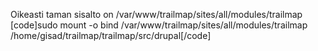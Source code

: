 Oikeasti taman sisalto on /var/www/trailmap/sites/all/modules/trailmap
[code]sudo mount -o bind /var/www/trailmap/sites/all/modules/trailmap /home/gisad/trailmap/trailmap/src/drupal[/code]
